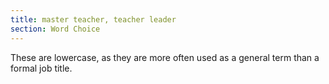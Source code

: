 ```yaml
---
title: master teacher, teacher leader
section: Word Choice
---
```

These are lowercase, as they are more often used as a general term than a formal job title.

